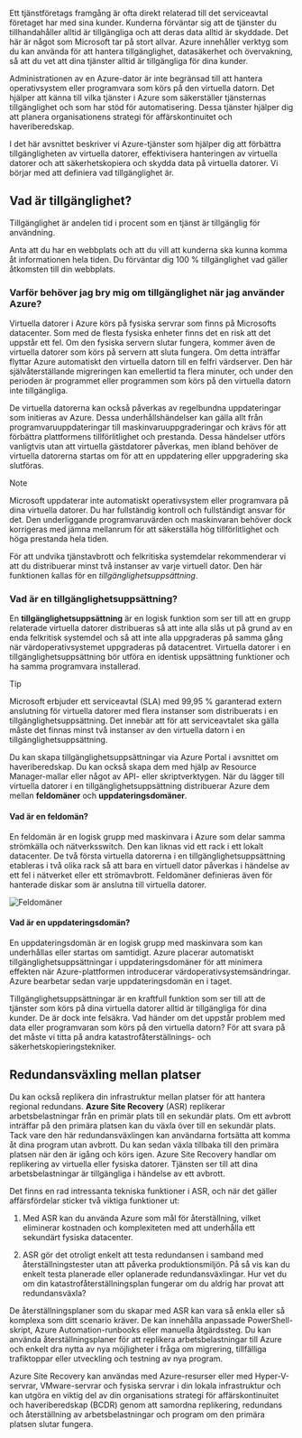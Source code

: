 Ett tjänstföretags framgång är ofta direkt relaterad till det serviceavtal företaget har med sina kunder. Kunderna förväntar sig att de tjänster du tillhandahåller alltid är tillgängliga och att deras data alltid är skyddade. Det här är något som Microsoft tar på stort allvar. Azure innehåller verktyg som du kan använda för att hantera tillgänglighet, datasäkerhet och övervakning, så att du vet att dina tjänster alltid är tillgängliga för dina kunder.

Administrationen av en Azure-dator är inte begränsad till att hantera operativsystem eller programvara som körs på den virtuella datorn. Det hjälper att känna till vilka tjänster i Azure som säkerställer tjänsternas tillgänglighet och som har stöd för automatisering. Dessa tjänster hjälper dig att planera organisationens strategi för affärskontinuitet och haveriberedskap.

I det här avsnittet beskriver vi Azure-tjänster som hjälper dig att förbättra tillgängligheten av virtuella datorer, effektivisera hanteringen av virtuella datorer och att säkerhetskopiera och skydda data på virtuella datorer. Vi börjar med att definiera vad tillgänglighet är.

## <a name="what-is-availability"></a>Vad är tillgänglighet?

Tillgänglighet är andelen tid i procent som en tjänst är tillgänglig för användning.

Anta att du har en webbplats och att du vill att kunderna ska kunna komma åt informationen hela tiden. Du förväntar dig 100 % tillgänglighet vad gäller åtkomsten till din webbplats.

### <a name="why-do-i-need-to-think-about-availability-when-using-azure"></a>Varför behöver jag bry mig om tillgänglighet när jag använder Azure?

Virtuella datorer i Azure körs på fysiska servrar som finns på Microsofts datacenter. Som med de flesta fysiska enheter finns det en risk att det uppstår ett fel. Om den fysiska servern slutar fungera, kommer även de virtuella datorer som körs på servern att sluta fungera. Om detta inträffar flyttar Azure automatiskt den virtuella datorn till en felfri värdserver. Den här självåterställande migreringen kan emellertid ta flera minuter, och under den perioden är programmet eller programmen som körs på den virtuella datorn inte tillgängliga.

De virtuella datorerna kan också påverkas av regelbundna uppdateringar som initieras av Azure. Dessa underhållshändelser kan gälla allt från programvaruuppdateringar till maskinvaruuppgraderingar och krävs för att förbättra plattformens tillförlitlighet och prestanda. Dessa händelser utförs vanligtvis utan att virtuella gästdatorer påverkas, men ibland behöver de virtuella datorerna startas om för att en uppdatering eller uppgradering ska slutföras.

> [!NOTE]
> Microsoft uppdaterar inte automatiskt operativsystem eller programvara på dina virtuella datorer. Du har fullständig kontroll och fullständigt ansvar för det. Den underliggande programvaruvärden och maskinvaran behöver dock korrigeras med jämna mellanrum för att säkerställa hög tillförlitlighet och höga prestanda hela tiden.

För att undvika tjänstavbrott och felkritiska systemdelar rekommenderar vi att du distribuerar minst två instanser av varje virtuell dator. Den här funktionen kallas för en _tillgänglighetsuppsättning_.

### <a name="what-is-an-availability-set"></a>Vad är en tillgänglighetsuppsättning?

En **tillgänglighetsuppsättning** är en logisk funktion som ser till att en grupp relaterade virtuella datorer distribueras så att inte alla slås ut på grund av en enda felkritisk systemdel och så att inte alla uppgraderas på samma gång när värdoperativsystemet uppgraderas på datacentret. Virtuella datorer i en tillgänglighetsuppsättning bör utföra en identisk uppsättning funktioner och ha samma programvara installerad.

> [!TIP]
> Microsoft erbjuder ett serviceavtal (SLA) med 99,95 % garanterad extern anslutning för virtuella datorer med flera instanser som distribuerats i en tillgänglighetsuppsättning. Det innebär att för att serviceavtalet ska gälla måste det finnas minst två instanser av den virtuella datorn i en tillgänglighetsuppsättning. 

Du kan skapa tillgänglighetsuppsättningar via Azure Portal i avsnittet om haveriberedskap. Du kan också skapa dem med hjälp av Resource Manager-mallar eller något av API- eller skriptverktygen. När du lägger till virtuella datorer i en tillgänglighetsuppsättning distribuerar Azure dem mellan **feldomäner** och **uppdateringsdomäner**.

#### <a name="what-is-a-fault-domain"></a>Vad är en feldomän?

En feldomän är en logisk grupp med maskinvara i Azure som delar samma strömkälla och nätverksswitch. Den kan liknas vid ett rack i ett lokalt datacenter. De två första virtuella datorerna i en tillgänglighetsuppsättning etableras i två olika rack så att bara en virtuell dator påverkas i händelse av ett fel i nätverket eller ett strömavbrott. Feldomäner definieras även för hanterade diskar som är anslutna till virtuella datorer.

![Feldomäner](../media-draft/5-fault-domains.png)

#### <a name="what-is-an-update-domain"></a>Vad är en uppdateringsdomän?

En uppdateringsdomän är en logisk grupp med maskinvara som kan underhållas eller startas om samtidigt. Azure placerar automatiskt tillgänglighetsuppsättningar i uppdateringsdomäner för att minimera effekten när Azure-plattformen introducerar värdoperativsystemsändringar. Azure bearbetar sedan varje uppdateringsdomän en i taget.

Tillgänglighetsuppsättningar är en kraftfull funktion som ser till att de tjänster som körs på dina virtuella datorer alltid är tillgängliga för dina kunder. De är dock inte felsäkra. Vad händer om det uppstår problem med data eller programvaran som körs på den virtuella datorn? För att svara på det måste vi titta på andra katastrofåterställnings- och säkerhetskopieringstekniker.

## <a name="failover-across-locations"></a>Redundansväxling mellan platser

Du kan också replikera din infrastruktur mellan platser för att hantera regional redundans. **Azure Site Recovery** (ASR) replikerar arbetsbelastningar från en primär plats till en sekundär plats. Om ett avbrott inträffar på den primära platsen kan du växla över till en sekundär plats. Tack vare den här redundansväxlingen kan användarna fortsätta att komma åt dina program utan avbrott. Du kan sedan växla tillbaka till den primära platsen när den är igång och körs igen. Azure Site Recovery handlar om replikering av virtuella eller fysiska datorer. Tjänsten ser till att dina arbetsbelastningar är tillgängliga i händelse av ett avbrott.

Det finns en rad intressanta tekniska funktioner i ASR, och när det gäller affärsfördelar sticker två viktiga funktioner ut:

1. Med ASR kan du använda Azure som mål för återställning, vilket eliminerar kostnaden och komplexiteten med att underhålla ett sekundärt fysiska datacenter.

2. ASR gör det otroligt enkelt att testa redundansen i samband med återställningstester utan att påverka produktionsmiljön. På så vis kan du enkelt testa planerade eller oplanerade redundansväxlingar. Hur vet du om din katastrofåterställningsplan fungerar om du aldrig har provat att redundansväxla?

De återställningsplaner som du skapar med ASR kan vara så enkla eller så komplexa som ditt scenario kräver. De kan innehålla anpassade PowerShell-skript, Azure Automation-runbooks eller manuella åtgärdssteg. Du kan använda återställningsplaner för att replikera arbetsbelastningar till Azure och enkelt dra nytta av nya möjligheter i fråga om migrering, tillfälliga trafiktoppar eller utveckling och testning av nya program.

Azure Site Recovery kan användas med Azure-resurser eller med Hyper-V-servrar, VMware-servrar och fysiska servrar i din lokala infrastruktur och kan utgöra en viktig del av din organisations strategi för affärskontinuitet och haveriberedskap (BCDR) genom att samordna replikering, redundans och återställning av arbetsbelastningar och program om den primära platsen slutar fungera.
